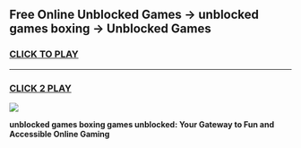 
## Free Online Unblocked Games → unblocked games boxing → Unblocked Games
<h3>
<a href="https://premium.freeplayer.one?title=unblocked_games_boxing&ref=21F">CLICK TO PLAY</a></h3>
<hr>

<h3>
<a href="https://premium.freeplayer.one?title=unblocked_games_boxing&ref=21F">CLICK 2 PLAY</a>
  
</h3>

<a href="https://premium.freeplayer.one?title=unblocked_games_boxing&ref=21F/"><img src="https://clearcache.store/games.png"></a>


**unblocked games boxing games unblocked: Your Gateway to Fun and Accessible Online Gaming**
